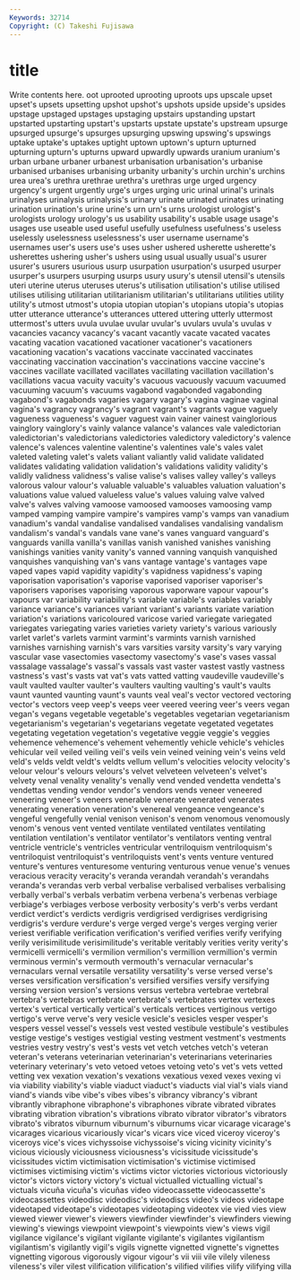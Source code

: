 ```yaml
---
Keywords: 32714 
Copyright: (C) Takeshi Fujisawa
---
```


# title

Write contents here.
oot uprooted uprooting uproots
ups upscale upset upset's upsets upsetting upshot upshot's upshots upside
upside's upsides upstage upstaged upstages upstaging upstairs upstanding upstart upstarted
upstarting upstart's upstarts upstate upstate's upstream upsurge upsurged upsurge's upsurges
upsurging upswing upswing's upswings uptake uptake's uptakes uptight uptown uptown's
upturn upturned upturning upturn's upturns upward upwardly upwards uranium uranium's
urban urbane urbaner urbanest urbanisation urbanisation's urbanise urbanised urbanises urbanising
urbanity urbanity's urchin urchin's urchins urea urea's urethra urethrae urethra's
urethras urge urged urgency urgency's urgent urgently urge's urges urging
uric urinal urinal's urinals urinalyses urinalysis urinalysis's urinary urinate urinated
urinates urinating urination urination's urine urine's urn urn's urns urologist
urologist's urologists urology urology's us usability usability's usable usage usage's
usages use useable used useful usefully usefulness usefulness's useless uselessly
uselessness uselessness's user username username's usernames user's users use's uses
usher ushered usherette usherette's usherettes ushering usher's ushers using usual
usually usual's usurer usurer's usurers usurious usurp usurpation usurpation's usurped
usurper usurper's usurpers usurping usurps usury usury's utensil utensil's utensils
uteri uterine uterus uteruses uterus's utilisation utilisation's utilise utilised utilises
utilising utilitarian utilitarianism utilitarian's utilitarians utilities utility utility's utmost utmost's
utopia utopian utopian's utopians utopia's utopias utter utterance utterance's utterances
uttered uttering utterly uttermost uttermost's utters uvula uvulae uvular uvular's
uvulars uvula's uvulas v vacancies vacancy vacancy's vacant vacantly vacate
vacated vacates vacating vacation vacationed vacationer vacationer's vacationers vacationing vacation's
vacations vaccinate vaccinated vaccinates vaccinating vaccination vaccination's vaccinations vaccine vaccine's
vaccines vacillate vacillated vacillates vacillating vacillation vacillation's vacillations vacua vacuity
vacuity's vacuous vacuously vacuum vacuumed vacuuming vacuum's vacuums vagabond vagabonded
vagabonding vagabond's vagabonds vagaries vagary vagary's vagina vaginae vaginal vagina's
vagrancy vagrancy's vagrant vagrant's vagrants vague vaguely vagueness vagueness's vaguer
vaguest vain vainer vainest vainglorious vainglory vainglory's vainly valance valance's
valances vale valedictorian valedictorian's valedictorians valedictories valedictory valedictory's valence valence's
valences valentine valentine's valentines vale's vales valet valeted valeting valet's
valets valiant valiantly valid validate validated validates validating validation validation's
validations validity validity's validly validness validness's valise valise's valises valley
valley's valleys valorous valour valour's valuable valuable's valuables valuation valuation's
valuations value valued valueless value's values valuing valve valved valve's
valves valving vamoose vamoosed vamooses vamoosing vamp vamped vamping vampire
vampire's vampires vamp's vamps van vanadium vanadium's vandal vandalise vandalised
vandalises vandalising vandalism vandalism's vandal's vandals vane vane's vanes vanguard
vanguard's vanguards vanilla vanilla's vanillas vanish vanished vanishes vanishing vanishings
vanities vanity vanity's vanned vanning vanquish vanquished vanquishes vanquishing van's
vans vantage vantage's vantages vape vaped vapes vapid vapidity vapidity's
vapidness vapidness's vaping vaporisation vaporisation's vaporise vaporised vaporiser vaporiser's vaporisers
vaporises vaporising vaporous vaporware vapour vapour's vapours var variability variability's
variable variable's variables variably variance variance's variances variant variant's variants
variate variation variation's variations varicoloured varicose varied variegate variegated variegates
variegating varies varieties variety variety's various variously varlet varlet's varlets
varmint varmint's varmints varnish varnished varnishes varnishing varnish's vars varsities
varsity varsity's vary varying vascular vase vasectomies vasectomy vasectomy's vase's
vases vassal vassalage vassalage's vassal's vassals vast vaster vastest vastly
vastness vastness's vast's vasts vat vat's vats vatted vatting vaudeville
vaudeville's vault vaulted vaulter vaulter's vaulters vaulting vaulting's vault's vaults
vaunt vaunted vaunting vaunt's vaunts veal veal's vector vectored vectoring
vector's vectors veep veep's veeps veer veered veering veer's veers
vegan vegan's vegans vegetable vegetable's vegetables vegetarian vegetarianism vegetarianism's vegetarian's
vegetarians vegetate vegetated vegetates vegetating vegetation vegetation's vegetative veggie veggie's
veggies vehemence vehemence's vehement vehemently vehicle vehicle's vehicles vehicular veil
veiled veiling veil's veils vein veined veining vein's veins veld
veld's velds veldt veldt's veldts vellum vellum's velocities velocity velocity's
velour velour's velours velours's velvet velveteen velveteen's velvet's velvety venal
venality venality's venally vend vended vendetta vendetta's vendettas vending vendor
vendor's vendors vends veneer veneered veneering veneer's veneers venerable venerate
venerated venerates venerating veneration veneration's venereal vengeance vengeance's vengeful vengefully
venial venison venison's venom venomous venomously venom's venous vent vented
ventilate ventilated ventilates ventilating ventilation ventilation's ventilator ventilator's ventilators venting
ventral ventricle ventricle's ventricles ventricular ventriloquism ventriloquism's ventriloquist ventriloquist's ventriloquists
vent's vents venture ventured venture's ventures venturesome venturing venturous venue
venue's venues veracious veracity veracity's veranda verandah verandah's verandahs veranda's
verandas verb verbal verbalise verbalised verbalises verbalising verbally verbal's verbals
verbatim verbena verbena's verbenas verbiage verbiage's verbiages verbose verbosity verbosity's
verb's verbs verdant verdict verdict's verdicts verdigris verdigrised verdigrises verdigrising
verdigris's verdure verdure's verge verged verge's verges verging verier veriest
verifiable verification verification's verified verifies verify verifying verily verisimilitude verisimilitude's
veritable veritably verities verity verity's vermicelli vermicelli's vermilion vermilion's vermillion
vermillion's vermin verminous vermin's vermouth vermouth's vernacular vernacular's vernaculars vernal
versatile versatility versatility's verse versed verse's verses versification versification's versified
versifies versify versifying versing version version's versions versus vertebra vertebrae
vertebral vertebra's vertebras vertebrate vertebrate's vertebrates vertex vertexes vertex's vertical
vertically vertical's verticals vertices vertiginous vertigo vertigo's verve verve's very
vesicle vesicle's vesicles vesper vesper's vespers vessel vessel's vessels vest
vested vestibule vestibule's vestibules vestige vestige's vestiges vestigial vesting vestment
vestment's vestments vestries vestry vestry's vest's vests vet vetch vetches
vetch's veteran veteran's veterans veterinarian veterinarian's veterinarians veterinaries veterinary veterinary's
veto vetoed vetoes vetoing veto's vet's vets vetted vetting vex
vexation vexation's vexations vexatious vexed vexes vexing vi via viability
viability's viable viaduct viaduct's viaducts vial vial's vials viand viand's
viands vibe vibe's vibes vibes's vibrancy vibrancy's vibrant vibrantly vibraphone
vibraphone's vibraphones vibrate vibrated vibrates vibrating vibration vibration's vibrations vibrato
vibrator vibrator's vibrators vibrato's vibratos viburnum viburnum's viburnums vicar vicarage
vicarage's vicarages vicarious vicariously vicar's vicars vice viced viceroy viceroy's
viceroys vice's vices vichyssoise vichyssoise's vicing vicinity vicinity's vicious viciously
viciousness viciousness's vicissitude vicissitude's vicissitudes victim victimisation victimisation's victimise victimised
victimises victimising victim's victims victor victories victorious victoriously victor's victors
victory victory's victual victualled victualling victual's victuals vicuña vicuña's vicuñas
video videocassette videocassette's videocassettes videodisc videodisc's videodiscs video's videos videotape
videotaped videotape's videotapes videotaping videotex vie vied vies view viewed
viewer viewer's viewers viewfinder viewfinder's viewfinders viewing viewing's viewings viewpoint
viewpoint's viewpoints view's views vigil vigilance vigilance's vigilant vigilante vigilante's
vigilantes vigilantism vigilantism's vigilantly vigil's vigils vignette vignetted vignette's vignettes
vignetting vigorous vigorously vigour vigour's vii viii vile vilely vileness
vileness's viler vilest vilification vilification's vilified vilifies vilify vilifying villa
